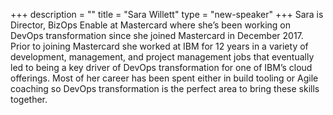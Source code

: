 +++
description = ""
title = "Sara Willett"
type = "new-speaker"
+++
Sara is Director, BizOps Enable at Mastercard where she’s been working on DevOps transformation since she joined Mastercard in December 2017. Prior to joining Mastercard she worked at IBM for 12 years in a variety of development, management, and project management jobs that eventually led to being a key driver of DevOps transformation for one of IBM’s cloud offerings. Most of her career has been spent either in build tooling or Agile coaching so DevOps transformation is the perfect area to bring these skills together.